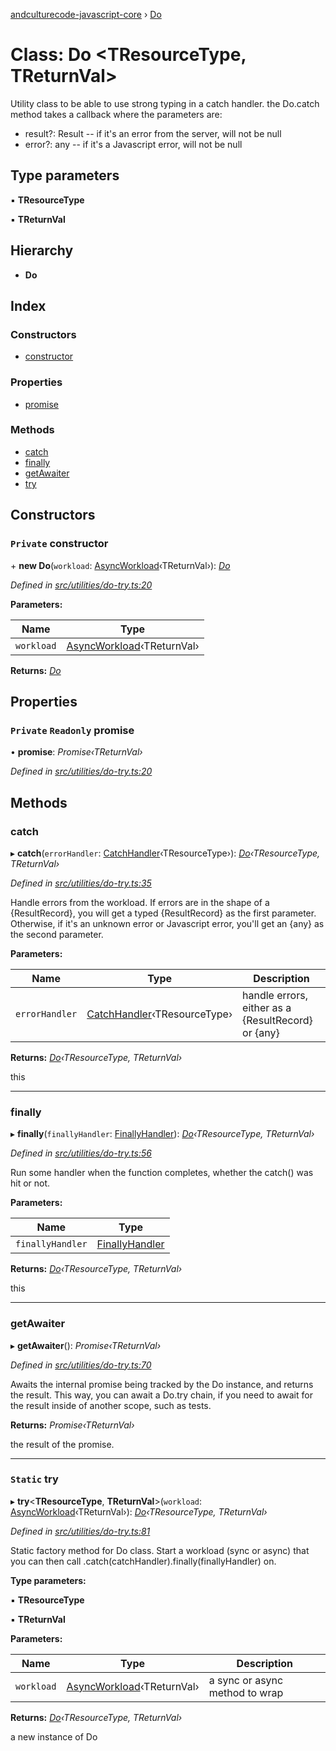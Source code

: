 [andculturecode-javascript-core](../README.md) › [Do](do.md)

# Class: Do <**TResourceType, TReturnVal**>

Utility class to be able to use strong typing in a catch handler.
the Do.catch method takes a callback where the parameters are:
- result?: Result<TResourceType> -- if it's an error from the server, will not be null
- error?: any -- if it's a Javascript error, will not be null

## Type parameters

▪ **TResourceType**

▪ **TReturnVal**

## Hierarchy

* **Do**

## Index

### Constructors

* [constructor](do.md#private-constructor)

### Properties

* [promise](do.md#private-readonly-promise)

### Methods

* [catch](do.md#catch)
* [finally](do.md#finally)
* [getAwaiter](do.md#getawaiter)
* [try](do.md#static-try)

## Constructors

### `Private` constructor

\+ **new Do**(`workload`: [AsyncWorkload](../README.md#asyncworkload)‹TReturnVal›): *[Do](do.md)*

*Defined in [src/utilities/do-try.ts:20](https://github.com/AndcultureCode/AndcultureCode.JavaScript.Core/blob/ba68f27/src/utilities/do-try.ts#L20)*

**Parameters:**

Name | Type |
------ | ------ |
`workload` | [AsyncWorkload](../README.md#asyncworkload)‹TReturnVal› |

**Returns:** *[Do](do.md)*

## Properties

### `Private` `Readonly` promise

• **promise**: *Promise‹TReturnVal›*

*Defined in [src/utilities/do-try.ts:20](https://github.com/AndcultureCode/AndcultureCode.JavaScript.Core/blob/ba68f27/src/utilities/do-try.ts#L20)*

## Methods

###  catch

▸ **catch**(`errorHandler`: [CatchHandler](../README.md#catchhandler)‹TResourceType›): *[Do](do.md)‹TResourceType, TReturnVal›*

*Defined in [src/utilities/do-try.ts:35](https://github.com/AndcultureCode/AndcultureCode.JavaScript.Core/blob/ba68f27/src/utilities/do-try.ts#L35)*

Handle errors from the workload.
If errors are in the shape of a {ResultRecord},
you will get a typed {ResultRecord} as the first parameter.
Otherwise, if it's an unknown error or Javascript error,
you'll get an {any} as the second parameter.

**Parameters:**

Name | Type | Description |
------ | ------ | ------ |
`errorHandler` | [CatchHandler](../README.md#catchhandler)‹TResourceType› | handle errors, either as a {ResultRecord} or {any} |

**Returns:** *[Do](do.md)‹TResourceType, TReturnVal›*

this

___

###  finally

▸ **finally**(`finallyHandler`: [FinallyHandler](../README.md#finallyhandler)): *[Do](do.md)‹TResourceType, TReturnVal›*

*Defined in [src/utilities/do-try.ts:56](https://github.com/AndcultureCode/AndcultureCode.JavaScript.Core/blob/ba68f27/src/utilities/do-try.ts#L56)*

Run some handler when the function completes, whether the
catch() was hit or not.

**Parameters:**

Name | Type |
------ | ------ |
`finallyHandler` | [FinallyHandler](../README.md#finallyhandler) |

**Returns:** *[Do](do.md)‹TResourceType, TReturnVal›*

this

___

###  getAwaiter

▸ **getAwaiter**(): *Promise‹TReturnVal›*

*Defined in [src/utilities/do-try.ts:70](https://github.com/AndcultureCode/AndcultureCode.JavaScript.Core/blob/ba68f27/src/utilities/do-try.ts#L70)*

Awaits the internal promise being tracked by the Do instance,
and returns the result. This way, you can await a Do.try
chain, if you need to await for the result inside of another scope,
such as tests.

**Returns:** *Promise‹TReturnVal›*

the result of the promise.

___

### `Static` try

▸ **try**<**TResourceType**, **TReturnVal**>(`workload`: [AsyncWorkload](../README.md#asyncworkload)‹TReturnVal›): *[Do](do.md)‹TResourceType, TReturnVal›*

*Defined in [src/utilities/do-try.ts:81](https://github.com/AndcultureCode/AndcultureCode.JavaScript.Core/blob/ba68f27/src/utilities/do-try.ts#L81)*

Static factory method for Do class.
Start a workload (sync or async) that you can then
call .catch(catchHandler).finally(finallyHandler) on.

**Type parameters:**

▪ **TResourceType**

▪ **TReturnVal**

**Parameters:**

Name | Type | Description |
------ | ------ | ------ |
`workload` | [AsyncWorkload](../README.md#asyncworkload)‹TReturnVal› | a sync or async method to wrap |

**Returns:** *[Do](do.md)‹TResourceType, TReturnVal›*

a new instance of Do
